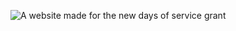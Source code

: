![A website made for the new days of service grant](https://cloud-rbgeyix3i-hack-club-bot.vercel.app/0gh-readme.png)